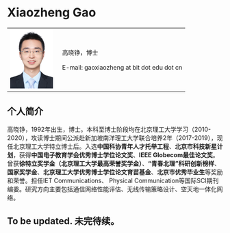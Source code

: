 # Xiaozheng Gao



<table class="imgtable"><tr><td>
<img src="/gaoxiaozheng_photo.jpg" width="100px"/>&nbsp;&nbsp;</td>
<td align="left">
<p>高晓铮，博士 <br/>
<br/>
 E-mail: gaoxiaozheng at bit dot edu dot cn
</p>
</td>
</tr></table>

 
## 个人简介
高晓铮，1992年出生，博士。本科至博士阶段均在北京理工大学学习（2010-2020），攻读博士期间公派赴新加坡南洋理工大学联合培养2年（2017-2019），现任北京理工大学特立博士后。入选<strong>中国科协青年人才托举工程</strong>、<strong>北京市科技新星计划</strong>，获得<strong>中国电子教育学会优秀博士学位论文奖</strong>、<strong>IEEE Globecom最佳论文奖</strong>。曾获<strong>徐特立奖学金（北京理工大学最高荣誉奖学金）</strong>、<strong>“青春北理”科研创新榜样</strong>、<strong>国家奖学金</strong>、<strong>北京理工大学优秀博士学位论文育苗基金</strong>、<strong>北京市优秀毕业生</strong>等奖励和荣誉。担任IET Communications、 Physical Communication等国际SCI期刊编委。研究方向主要包括通信网络性能评估、无线传输策略设计、空天地一体化网络。

## To be updated. 未完待续。



<!--  You can use the [editor on GitHub](https://github.com/gaoxiaozheng/aaa/edit/gh-pages/index.md) to maintain and preview the content for your website in Markdown files.

Whenever you commit to this repository, GitHub Pages will run [Jekyll](https://jekyllrb.com/) to rebuild the pages in your site, from the content in your Markdown files.

### Markdown

Markdown is a lightweight and easy-to-use syntax for styling your writing. It includes conventions for

```markdown
Syntax highlighted code block

# Header 1
## Header 2
### Header 3

- Bulleted
- List

1. Numbered
2. List

**Bold** and _Italic_ and `Code` text

[Link](url) and ![Image](src)
```

For more details see [Basic writing and formatting syntax](https://docs.github.com/en/github/writing-on-github/getting-started-with-writing-and-formatting-on-github/basic-writing-and-formatting-syntax).

### Jekyll Themes

Your Pages site will use the layout and styles from the Jekyll theme you have selected in your [repository settings](https://github.com/gaoxiaozheng/aaa/settings/pages). The name of this theme is saved in the Jekyll `_config.yml` configuration file.

### Support or Contact

Having trouble with Pages? Check out our [documentation](https://docs.github.com/categories/github-pages-basics/) or [contact support](https://support.github.com/contact) and we’ll help you sort it out.
  -->
